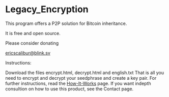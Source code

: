 # Legacy_Encryption

This program offers a P2P solution for Bitcoin inheritance.

It is free and open source.

Please consider donating

ericscalibur@blink.sv


Instructions:

Download the files encrypt.html, decrypt.html and english.txt
That is all you need to encrypt and decrypt your seedphrase and create a key pair.
For further instructions, read the <a href="how-it-works.html">How-It-Works</a> page.
If you want indepth consultion on how to use this product, see the Contact page.
